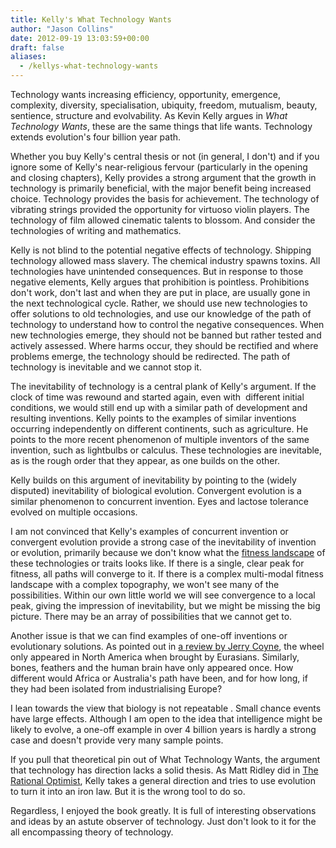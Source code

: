 ```yaml
---
title: Kelly's What Technology Wants
author: "Jason Collins"
date: 2012-09-19 13:03:59+00:00
draft: false
aliases:
  - /kellys-what-technology-wants
---
```


Technology wants increasing efficiency, opportunity, emergence, complexity, diversity, specialisation, ubiquity, freedom, mutualism, beauty, sentience, structure and evolvability. As Kevin Kelly argues in *What Technology Wants*, these are the same things that life wants. Technology extends evolution's four billion year path.

Whether you buy Kelly's central thesis or not (in general, I don't) and if you ignore some of Kelly's near-religious fervour (particularly in the opening and closing chapters), Kelly provides a strong argument that the growth in technology is primarily beneficial, with the major benefit being increased choice. Technology provides the basis for achievement. The technology of vibrating strings provided the opportunity for virtuoso violin players. The technology of film allowed cinematic talents to blossom. And consider the technologies of writing and mathematics.

Kelly is not blind to the potential negative effects of technology. Shipping technology allowed mass slavery. The chemical industry spawns toxins. All technologies have unintended consequences. But in response to those negative elements, Kelly argues that prohibition is pointless. Prohibitions don't work, don't last and when they are put in place, are usually gone in the next technological cycle. Rather, we should use new technologies to offer solutions to old technologies, and use our knowledge of the path of technology to understand how to control the negative consequences. When new technologies emerge, they should not be banned but rather tested and actively assessed. Where harms occur, they should be rectified and where problems emerge, the technology should be redirected. The path of technology is inevitable and we cannot stop it.

The inevitability of technology is a central plank of Kelly's argument. If the clock of time was rewound and started again, even with  different initial conditions, we would still end up with a similar path of development and resulting inventions. Kelly points to the examples of similar inventions occurring independently on different continents, such as agriculture. He points to the more recent phenomenon of multiple inventors of the same invention, such as lightbulbs or calculus. These technologies are inevitable, as is the rough order that they appear, as one builds on the other.

Kelly builds on this argument of inevitability by pointing to the (widely disputed) inevitability of biological evolution. Convergent evolution is a similar phenomenon to concurrent invention. Eyes and lactose tolerance evolved on multiple occasions.

I am not convinced that Kelly's examples of concurrent invention or convergent evolution provide a strong case of the inevitability of invention or evolution, primarily because we don't know what the [fitness landscape](http://en.wikipedia.org/wiki/Fitness_landscape) of these technologies or traits looks like. If there is a single, clear peak for fitness, all paths will converge to it. If there is a complex multi-modal fitness landscape with a complex topography, we won't see many of the possibilities. Within our own little world we will see convergence to a local peak, giving the impression of inevitability, but we might be missing the big picture. There may be an array of possibilities that we cannot get to.

Another issue is that we can find examples of one-off inventions or evolutionary solutions. As pointed out in [a review by Jerry Coyne](http://www.nytimes.com/2010/11/07/books/review/Coyne-t.html?pagewanted=all), the wheel only appeared in North America when brought by Eurasians. Similarly, bones, feathers and the human brain have only appeared once. How different would Africa or Australia's path have been, and for how long, if they had been isolated from industrialising Europe?

I lean towards the view that biology is not repeatable . Small chance events have large effects. Although I am open to the idea that intelligence might be likely to evolve, a one-off example in over 4 billion years is hardly a strong case and doesn't provide very many sample points.

If you pull that theoretical pin out of What Technology Wants, the argument that technology has direction lacks a solid thesis. As Matt Ridley did in [The Rational Optimist](https://www.jasoncollins.blog/ridleys-the-rational-optimist/), Kelly takes a general direction and tries to use evolution to turn it into an iron law. But it is the wrong tool to do so.

Regardless, I enjoyed the book greatly. It is full of interesting observations and ideas by an astute observer of technology. Just don't look to it for the all encompassing theory of technology.
